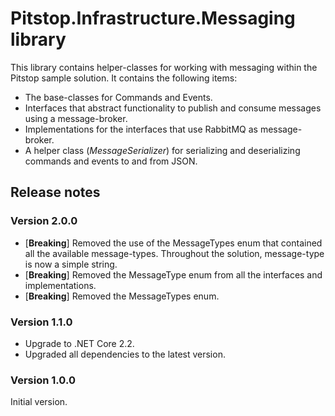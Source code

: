 # Pitstop.Infrastructure.Messaging library
This library contains helper-classes for working with messaging within the Pitstop sample solution. It contains the following items:

- The base-classes for Commands and Events.
- Interfaces that abstract functionality to publish and consume messages using a message-broker. 
- Implementations for the interfaces that use RabbitMQ as message-broker.
- A helper class (_MessageSerializer_) for serializing and deserializing commands and events to and from JSON.

## Release notes
### Version 2.0.0
- [**Breaking**] Removed the use of the MessageTypes enum that contained all the available message-types. Throughout the solution, message-type is now a simple string.
- [**Breaking**] Removed the MessageType enum from all the interfaces and implementations.
- [**Breaking**] Removed the MessageTypes enum.

### Version 1.1.0
- Upgrade to .NET Core 2.2.
- Upgraded all dependencies to the latest version.

### Version 1.0.0
Initial version. 